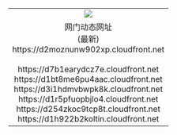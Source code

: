 ﻿<table>
  <tr></tr>
  <tr><td colspan=2 align=center><img src="https://d2moznunw902xp.cloudfront.net/Up/oGate.jpg" /></td></tr>
  <tr><td colspan=2 align=center>网门动态网址<br/>(最新)
<br>https://d2moznunw902xp.cloudfront.net
<br/>
<br>https://d7b1earydcz7e.cloudfront.net
<br>https://d1bt8me6pu4aac.cloudfront.net
<br>https://d3i1hdmvbwpk8k.cloudfront.net
<br>https://d1r5pfuopbjlo4.cloudfront.net
<br>https://d254zkoc9tcp8t.cloudfront.net
<br>https://d1h922b2koltin.cloudfront.net
    </td>
  </tr>
</table>
